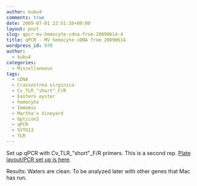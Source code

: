 ```yaml
---
author: kubu4
comments: true
date: 2009-07-01 22:51:16+00:00
layout: post
slug: qpcr-mv-hemocyte-cdna-from-20090614-4
title: qPCR - MV hemocyte cDNA from 20090614
wordpress_id: 979
author:
  - kubu4
categories:
  - Miscellaneous
tags:
  - cDNA
  - Crassostrea virginica
  - Cv_TLR_"short"_F/R
  - Eastern oyster
  - hemocyte
  - Immomix
  - Martha's Vineyard
  - Opticon2
  - qPCR
  - SYTO13
  - TLR
---
```


Set up qPCR with Cv_TLR_"short"_F/R primers. This is a second rep. [Plate layout/PCR set up is here](http://eagle.fish.washington.edu/Arabidopsis/Notebook%20Workup%20Files/20090701-01.jpg).

Results: Waters are clean. To be analyzed later with other genes that Mac has run.
